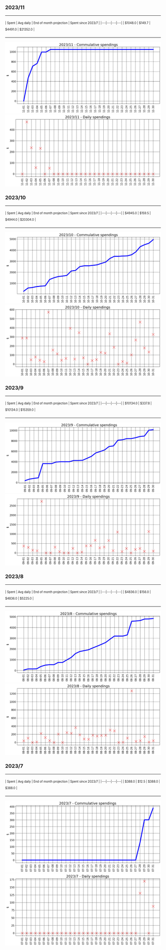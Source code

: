 

### 2023/11


__________________________________
<sub><sup>
| Spent | Avg daily | End of month projection | Spent since 2023/7 |
|---|---|---|---|
| $1048.0  |  $149.7  | $4491.0  |  $21352.0  |
</sub></sup>
__________________________________
![graph_11_sum](graph_11_sum.png)
![graph_11_vals](graph_11_vals.png)


### 2023/10


__________________________________
<sub><sup>
| Spent | Avg daily | End of month projection | Spent since 2023/7 |
|---|---|---|---|
| $4945.0  |  $159.5  | $4944.0  |  $20304.0  |
</sub></sup>
__________________________________
![graph_10_sum](graph_10_sum.png)
![graph_10_vals](graph_10_vals.png)


### 2023/9


__________________________________
<sub><sup>
| Spent | Avg daily | End of month projection | Spent since 2023/7 |
|---|---|---|---|
| $10134.0  |  $337.8  | $10134.0  |  $15359.0  |
</sub></sup>
__________________________________
![graph_9_sum](graph_9_sum.png)
![graph_9_vals](graph_9_vals.png)


### 2023/8


__________________________________
<sub><sup>
| Spent | Avg daily | End of month projection | Spent since 2023/7 |
|---|---|---|---|
| $4836.0  |  $156.0  | $4836.0  |  $5225.0  |
</sub></sup>
__________________________________
![graph_8_sum](graph_8_sum.png)
![graph_8_vals](graph_8_vals.png)


### 2023/7


__________________________________
<sub><sup>
| Spent | Avg daily | End of month projection | Spent since 2023/7 |
|---|---|---|---|
| $388.0  |  $12.5  | $388.0  |  $388.0  |
</sub></sup>
__________________________________
![graph_7_sum](graph_7_sum.png)
![graph_7_vals](graph_7_vals.png)